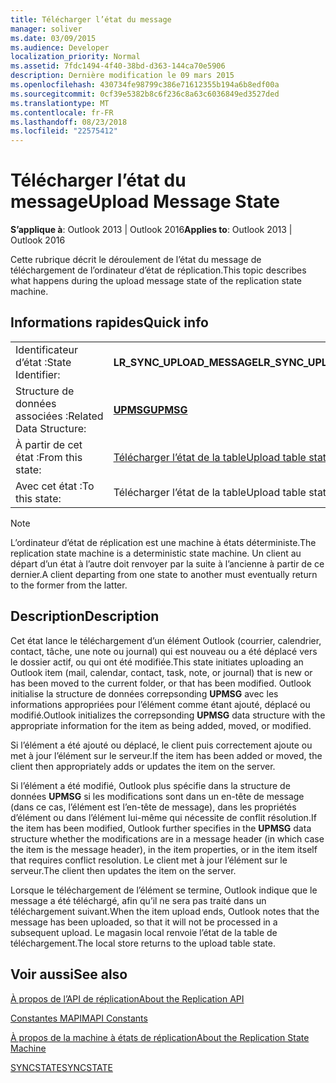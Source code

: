 ```yaml
---
title: Télécharger l’état du message
manager: soliver
ms.date: 03/09/2015
ms.audience: Developer
localization_priority: Normal
ms.assetid: 7fdc1494-4f40-38bd-d363-144ca70e5906
description: Dernière modification le 09 mars 2015
ms.openlocfilehash: 430734fe98799c386e71612355b194a6b8edf00a
ms.sourcegitcommit: 0cf39e5382b8c6f236c8a63c6036849ed3527ded
ms.translationtype: MT
ms.contentlocale: fr-FR
ms.lasthandoff: 08/23/2018
ms.locfileid: "22575412"
---
```

# <a name="upload-message-state"></a><span data-ttu-id="4e5c4-103">Télécharger l’état du message</span><span class="sxs-lookup"><span data-stu-id="4e5c4-103">Upload Message State</span></span>

  
  
<span data-ttu-id="4e5c4-104">**S’applique à**: Outlook 2013 | Outlook 2016</span><span class="sxs-lookup"><span data-stu-id="4e5c4-104">**Applies to**: Outlook 2013 | Outlook 2016</span></span> 
  
 <span data-ttu-id="4e5c4-105">Cette rubrique décrit le déroulement de l’état du message de téléchargement de l’ordinateur d’état de réplication.</span><span class="sxs-lookup"><span data-stu-id="4e5c4-105">This topic describes what happens during the upload message state of the replication state machine.</span></span> 
  
## <a name="quick-info"></a><span data-ttu-id="4e5c4-106">Informations rapides</span><span class="sxs-lookup"><span data-stu-id="4e5c4-106">Quick info</span></span>

|||
|:-----|:-----|
|<span data-ttu-id="4e5c4-107">Identificateur d’état :</span><span class="sxs-lookup"><span data-stu-id="4e5c4-107">State Identifier:</span></span>  <br/> |<span data-ttu-id="4e5c4-108">**LR_SYNC_UPLOAD_MESSAGE**</span><span class="sxs-lookup"><span data-stu-id="4e5c4-108">**LR_SYNC_UPLOAD_MESSAGE**</span></span> <br/> |
|<span data-ttu-id="4e5c4-109">Structure de données associées :</span><span class="sxs-lookup"><span data-stu-id="4e5c4-109">Related Data Structure:</span></span>  <br/> |<span data-ttu-id="4e5c4-110">**[UPMSG](upmsg.md)**</span><span class="sxs-lookup"><span data-stu-id="4e5c4-110">**[UPMSG](upmsg.md)**</span></span> <br/> |
|<span data-ttu-id="4e5c4-111">À partir de cet état :</span><span class="sxs-lookup"><span data-stu-id="4e5c4-111">From this state:</span></span>  <br/> |[<span data-ttu-id="4e5c4-112">Télécharger l’état de la table</span><span class="sxs-lookup"><span data-stu-id="4e5c4-112">Upload table state</span></span>](upload-table-state.md) <br/> |
|<span data-ttu-id="4e5c4-113">Avec cet état :</span><span class="sxs-lookup"><span data-stu-id="4e5c4-113">To this state:</span></span>  <br/> |<span data-ttu-id="4e5c4-114">Télécharger l’état de la table</span><span class="sxs-lookup"><span data-stu-id="4e5c4-114">Upload table state</span></span>  <br/> |
   
> [!NOTE]
> <span data-ttu-id="4e5c4-115">L’ordinateur d’état de réplication est une machine à états déterministe.</span><span class="sxs-lookup"><span data-stu-id="4e5c4-115">The replication state machine is a deterministic state machine.</span></span> <span data-ttu-id="4e5c4-116">Un client au départ d’un état à l’autre doit renvoyer par la suite à l’ancienne à partir de ce dernier.</span><span class="sxs-lookup"><span data-stu-id="4e5c4-116">A client departing from one state to another must eventually return to the former from the latter.</span></span> 
  
## <a name="description"></a><span data-ttu-id="4e5c4-117">Description</span><span class="sxs-lookup"><span data-stu-id="4e5c4-117">Description</span></span>

<span data-ttu-id="4e5c4-118">Cet état lance le téléchargement d’un élément Outlook (courrier, calendrier, contact, tâche, une note ou journal) qui est nouveau ou a été déplacé vers le dossier actif, ou qui ont été modifiée.</span><span class="sxs-lookup"><span data-stu-id="4e5c4-118">This state initiates uploading an Outlook item (mail, calendar, contact, task, note, or journal) that is new or has been moved to the current folder, or that has been modified.</span></span> <span data-ttu-id="4e5c4-119">Outlook initialise la structure de données correpsonding **UPMSG** avec les informations appropriées pour l’élément comme étant ajouté, déplacé ou modifié.</span><span class="sxs-lookup"><span data-stu-id="4e5c4-119">Outlook initializes the correpsonding **UPMSG** data structure with the appropriate information for the item as being added, moved, or modified.</span></span> 
  
<span data-ttu-id="4e5c4-120">Si l’élément a été ajouté ou déplacé, le client puis correctement ajoute ou met à jour l’élément sur le serveur.</span><span class="sxs-lookup"><span data-stu-id="4e5c4-120">If the item has been added or moved, the client then appropriately adds or updates the item on the server.</span></span> 
  
<span data-ttu-id="4e5c4-121">Si l’élément a été modifié, Outlook plus spécifie dans la structure de données **UPMSG** si les modifications sont dans un en-tête de message (dans ce cas, l’élément est l’en-tête de message), dans les propriétés d’élément ou dans l’élément lui-même qui nécessite de conflit résolution.</span><span class="sxs-lookup"><span data-stu-id="4e5c4-121">If the item has been modified, Outlook further specifies in the **UPMSG** data structure whether the modifications are in a message header (in which case the item is the message header), in the item properties, or in the item itself that requires conflict resolution.</span></span> <span data-ttu-id="4e5c4-122">Le client met à jour l’élément sur le serveur.</span><span class="sxs-lookup"><span data-stu-id="4e5c4-122">The client then updates the item on the server.</span></span> 
  
<span data-ttu-id="4e5c4-123">Lorsque le téléchargement de l’élément se termine, Outlook indique que le message a été téléchargé, afin qu’il ne sera pas traité dans un téléchargement suivant.</span><span class="sxs-lookup"><span data-stu-id="4e5c4-123">When the item upload ends, Outlook notes that the message has been uploaded, so that it will not be processed in a subsequent upload.</span></span> <span data-ttu-id="4e5c4-124">Le magasin local renvoie l’état de la table de téléchargement.</span><span class="sxs-lookup"><span data-stu-id="4e5c4-124">The local store returns to the upload table state.</span></span>
  
## <a name="see-also"></a><span data-ttu-id="4e5c4-125">Voir aussi</span><span class="sxs-lookup"><span data-stu-id="4e5c4-125">See also</span></span>



[<span data-ttu-id="4e5c4-126">À propos de l’API de réplication</span><span class="sxs-lookup"><span data-stu-id="4e5c4-126">About the Replication API</span></span>](about-the-replication-api.md)
  
[<span data-ttu-id="4e5c4-127">Constantes MAPI</span><span class="sxs-lookup"><span data-stu-id="4e5c4-127">MAPI Constants</span></span>](mapi-constants.md)
  
[<span data-ttu-id="4e5c4-128">À propos de la machine à états de réplication</span><span class="sxs-lookup"><span data-stu-id="4e5c4-128">About the Replication State Machine</span></span>](about-the-replication-state-machine.md)
  
[<span data-ttu-id="4e5c4-129">SYNCSTATE</span><span class="sxs-lookup"><span data-stu-id="4e5c4-129">SYNCSTATE</span></span>](syncstate.md)

